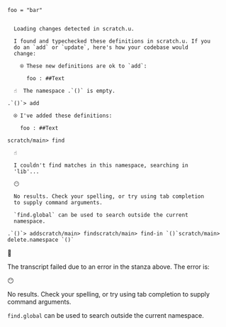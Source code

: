 ```unison
foo = "bar"
```

```ucm

  Loading changes detected in scratch.u.

  I found and typechecked these definitions in scratch.u. If you
  do an `add` or `update`, here's how your codebase would
  change:
  
    ⍟ These new definitions are ok to `add`:
    
      foo : ##Text

```
```ucm
  ☝️  The namespace .`()` is empty.

.`()`> add

  ⍟ I've added these definitions:
  
    foo : ##Text

scratch/main> find

  ☝️
  
  I couldn't find matches in this namespace, searching in
  'lib'...

  😶
  
  No results. Check your spelling, or try using tab completion
  to supply command arguments.
  
  `find.global` can be used to search outside the current
  namespace.

```

```ucm
.`()`> addscratch/main> findscratch/main> find-in `()`scratch/main> delete.namespace `()`
```


🛑

The transcript failed due to an error in the stanza above. The error is:


  😶
  
  No results. Check your spelling, or try using tab completion
  to supply command arguments.
  
  `find.global` can be used to search outside the current
  namespace.

